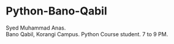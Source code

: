 # Python-Bano-Qabil
Syed Muhammad Anas. <br>
Bano Qabil, Korangi Campus. Python Course student. 7 to 9 PM.
